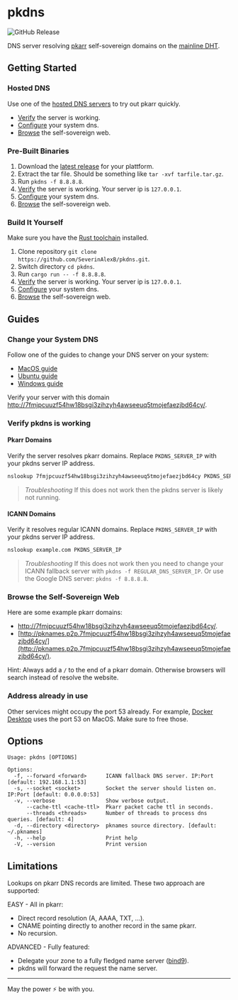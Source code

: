 # pkdns

![GitHub Release](https://img.shields.io/github/v/release/severinalexb/pkdns)


DNS server resolving [pkarr](https://github.com/nuhvi/pkarr) self-sovereign domains on the [mainline DHT](https://en.wikipedia.org/wiki/Mainline_DHT).

## Getting Started

### Hosted DNS

Use one of the [hosted DNS servers](./servers.txt) to try out pkarr quickly.

- [Verify](#verify-pkdns-is-working) the server is working.
- [Configure](#change-your-system-dns) your system dns.
- [Browse](#browse-the-self-sovereign-web) the self-sovereign web.


### Pre-Built Binaries

1. Download the [latest release](https://github.com/SeverinAlexB/pkdns/releases/latest/) for your plattform.
2. Extract the tar file. Should be something like `tar -xvf tarfile.tar.gz`.
3. Run `pkdns -f 8.8.8.8`.
4. [Verify](#verify-pkdns-is-working) the server is working. Your server ip is `127.0.0.1`.
5. [Configure](#change-your-system-dns) your system dns.
6. [Browse](#browse-the-self-sovereign-web) the self-sovereign web.


### Build It Yourself

Make sure you have the [Rust toolchain](https://rustup.rs/) installed.

1. Clone repository `git clone https://github.com/SeverinAlexB/pkdns.git`.
2. Switch directory `cd pkdns`.
3. Run `cargo run -- -f 8.8.8.8`.
4. [Verify](#verify-pkdns-is-working) the server is working. Your server ip is `127.0.0.1`.
6. [Configure](#change-your-system-dns) your system dns.
7. [Browse](#browse-the-self-sovereign-web) the self-sovereign web.


## Guides

### Change your System DNS

Follow one of the guides to change your DNS server on your system:
- [MacOS guide](https://support.apple.com/en-gb/guide/mac-help/mh14127)
- [Ubuntu guide](https://www.ionos.com/digitalguide/server/configuration/change-dns-server-on-ubuntu/)
- [Windows guide](https://www.windowscentral.com/how-change-your-pcs-dns-settings-windows-10)


Verify your server with this domain [http://7fmjpcuuzf54hw18bsgi3zihzyh4awseeuq5tmojefaezjbd64cy/](http://7fmjpcuuzf54hw18bsgi3zihzyh4awseeuq5tmojefaezjbd64cy/).

### Verify pkdns is working

#### Pkarr Domains
Verify the server resolves pkarr domains. Replace `PKDNS_SERVER_IP` with your pkdns server IP address.

```bash 
nslookup 7fmjpcuuzf54hw18bsgi3zihzyh4awseeuq5tmojefaezjbd64cy PKDNS_SERVER_IP
```

> *Troubleshooting* If this does not work then the pkdns server is likely not running.


#### ICANN Domains

Verify it resolves regular ICANN domains. Replace `PKDNS_SERVER_IP` with your pkdns server IP address.

```bash
nslookup example.com PKDNS_SERVER_IP
```

> *Troubleshooting* If this does not work then you need to change your ICANN fallback server with
> `pkdns -f REGULAR_DNS_SERVER_IP`. Or use the Google DNS server: `pkdns -f 8.8.8.8`.

### Browse the Self-Sovereign Web

Here are some example pkarr domains:

- [http://7fmjpcuuzf54hw18bsgi3zihzyh4awseeuq5tmojefaezjbd64cy/](http://7fmjpcuuzf54hw18bsgi3zihzyh4awseeuq5tmojefaezjbd64cy/).
- [http://pknames.p2p.7fmjpcuuzf54hw18bsgi3zihzyh4awseeuq5tmojefaezjbd64cy/](http://pknames.p2p.7fmjpcuuzf54hw18bsgi3zihzyh4awseeuq5tmojefaezjbd64cy/).

Hint: Always add a `/` to the end of a pkarr domain. Otherwise browsers will search instead of resolve the website.

### Address already in use

Other services might occupy the port 53 already. For example, [Docker Desktop](https://github.com/docker/for-mac/issues/7008) uses the port 53 on MacOS. Make sure to free those.

## Options

```
Usage: pkdns [OPTIONS]

Options:
  -f, --forward <forward>      ICANN fallback DNS server. IP:Port [default: 192.168.1.1:53]
  -s, --socket <socket>        Socket the server should listen on. IP:Port [default: 0.0.0.0:53]
  -v, --verbose                Show verbose output.
      --cache-ttl <cache-ttl>  Pkarr packet cache ttl in seconds.
      --threads <threads>      Number of threads to process dns queries. [default: 4]
  -d, --directory <directory>  pknames source directory. [default: ~/.pknames]
  -h, --help                   Print help
  -V, --version                Print version
```

## Limitations

Lookups on pkarr DNS records are limited. These two approach are supported:

EASY - All in pkarr:
- Direct record resolution (A, AAAA, TXT, ...).
- CNAME pointing directly to another record in the same pkarr.
- No recursion.

ADVANCED - Fully featured:
- Delegate your zone to a fully fledged name server ([bind9](https://ubuntu.com/server/docs/service-domain-name-service-dns)).
- pkdns will forward the request the name server.


---

May the power ⚡ be with you.